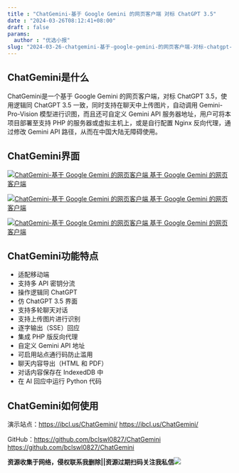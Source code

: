 ```yaml
---
title : "ChatGemini-基于 Google Gemini 的网页客户端 对标 ChatGPT 3.5"
date : "2024-03-26T08:12:41+08:00"
draft : false
params:
  author : "优选小报"
slug: "2024-03-26-chatgemini-基于-google-gemini-的网页客户端-对标-chatgpt-3.5.md"
---
```


## ChatGemini是什么

ChatGemini是一个基于 Google Gemini 的网页客户端，对标 ChatGPT 3.5，使用逻辑同 ChatGPT 3.5
一致，同时支持在聊天中上传图片，自动调用 Gemini-Pro-Vision 模型进行识图，而且还可自定义 Gemini API
服务器地址，用户可将本项目部署至支持 PHP 的服务器或虚拟主机上，或是自行配置 Nginx 反向代理，通过修改 Gemini API
路径，从而在中国大陆无障碍使用。

## ChatGemini界面

[![ChatGemini-基于 Google Gemini 的网页客户端 基于 Google Gemini
的网页客户端](//img7-1.zhekoulieshou.com/mmbiz_jpg/iaHBVewvSIbAOP5MwRmNQ8SEEaPPgBTocicBLTmv1UwMmHNcjbiawN0Nbzzxw4ErsMfXtHCJfevDv0yhXRgrH2sWw/0)](//img7-1.zhekoulieshou.com/mmbiz_jpg/iaHBVewvSIbAOP5MwRmNQ8SEEaPPgBTocicBLTmv1UwMmHNcjbiawN0Nbzzxw4ErsMfXtHCJfevDv0yhXRgrH2sWw/0)

[![ChatGemini-基于 Google Gemini 的网页客户端 基于 Google Gemini
的网页客户端](//img7-1.zhekoulieshou.com/mmbiz_jpg/iaHBVewvSIbAOP5MwRmNQ8SEEaPPgBTocrCu47Ununc1Te1ERiaJm9rGeXLgsB6M5rfkOSL19jCNJs2JpxW5j32A/0)](//img7-1.zhekoulieshou.com/mmbiz_jpg/iaHBVewvSIbAOP5MwRmNQ8SEEaPPgBTocrCu47Ununc1Te1ERiaJm9rGeXLgsB6M5rfkOSL19jCNJs2JpxW5j32A/0)

[![ChatGemini-基于 Google Gemini 的网页客户端 基于 Google Gemini
的网页客户端](//img7-1.zhekoulieshou.com/mmbiz_jpg/iaHBVewvSIbAOP5MwRmNQ8SEEaPPgBTocZECcfJWkQOcNkouue35Mia9fldKImnLReicEpCYSrg4w0NdfGj4cpuPw/0)](//img7-1.zhekoulieshou.com/mmbiz_jpg/iaHBVewvSIbAOP5MwRmNQ8SEEaPPgBTocZECcfJWkQOcNkouue35Mia9fldKImnLReicEpCYSrg4w0NdfGj4cpuPw/0)

## ChatGemini功能特点

  * 适配移动端
  * 支持多 API 密钥分流
  * 操作逻辑同 ChatGPT
  * 仿 ChatGPT 3.5 界面
  * 支持多轮聊天对话
  * 支持上传图片进行识别
  * 逐字输出（SSE）回应
  * 集成 PHP 版反向代理
  * 自定义 Gemini API 地址
  * 可启用站点通行码防止滥用
  * 聊天内容导出（HTML 和 PDF）
  * 对话内容保存在 IndexedDB 中
  * 在 AI 回应中运行 Python 代码

## ChatGemini如何使用

演示站点：https://ibcl.us/ChatGemini/ https://ibcl.us/ChatGemini/

GitHub：https://github.com/bclswl0827/ChatGemini
https://github.com/bclswl0827/ChatGemini

**资源收集于网络，侵权联系我删除||资源过期扫码关注我私信**![](//img7-1.zhekoulieshou.com/mmbiz_jpg/iaHBVewvSIbAjcr9g6TlCXSfiaDqkbzuEzp207hVzPqT4YGQOAazQ1KNHCeACbia5Lzq4Ckwibe48iar1q7lgVP1o3w/640?wx_fmt=jpeg&from=appmsg)


